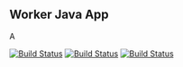 ## Worker Java App

A

[![Build Status](http://35.197.246.127/buildStatus/icon?job=instavote%2Fworker-build&subject=Build&color=blue)](http://35.197.246.127/job/instavote/job/worker-build/)
[![Build Status](http://35.197.246.127/buildStatus/icon?job=instavote%2Fworker-test&subject=UnitTest&color=yellow)](http://35.197.246.127/job/instavote/job/worker-test/)
[![Build Status](http://35.197.246.127/buildStatus/icon?job=instavote%2Fworker-package&subject=Package&color=pink)](http://35.197.246.127/job/instavote/job/worker-package/)
